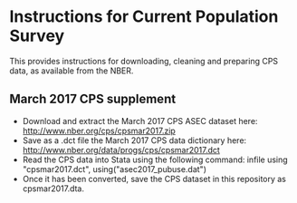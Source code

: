 # Instructions for Current Population Survey
This provides instructions for downloading, cleaning and preparing CPS data, as available from the NBER.


## March 2017 CPS supplement
 - Download and extract the March 2017 CPS ASEC dataset here: http://www.nber.org/cps/cpsmar2017.zip
 - Save as a .dct file the March 2017 CPS data dictionary here: http://www.nber.org/data/progs/cps/cpsmar2017.dct
 - Read the CPS data into Stata using the following command: infile using "cpsmar2017.dct", using("asec2017_pubuse.dat")
 - Once it has been converted, save the CPS dataset in this repository as cpsmar2017.dta.

